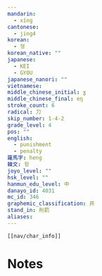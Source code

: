 ```yaml
---
mandarin:
  - xíng
cantonese:
  - jing4
korean:
  - 형
korean_native: ""
japanese:
  - KEI
  - GYOU
japanese_nanori: ""
vietnamese:
middle_chinese_initial: ɣ
middle_chinese_final: eŋ
stroke_count: 6
radical: 刀
skip_number: 1-4-2
grade_level: 4
pos: ""
english:
  - punishment
  - penalty
羅馬字: heng
韓文: 헝
joyo_level: ""
hsk_level: ""
hanmun_edu_level: 中
danayo_id: 4031
mc_id: 346
graphemic_classification: 井
stand_in: 刑罰
aliases:
---
```

```meta-bind-embed
[[nav/char_info]]
```

# Notes
